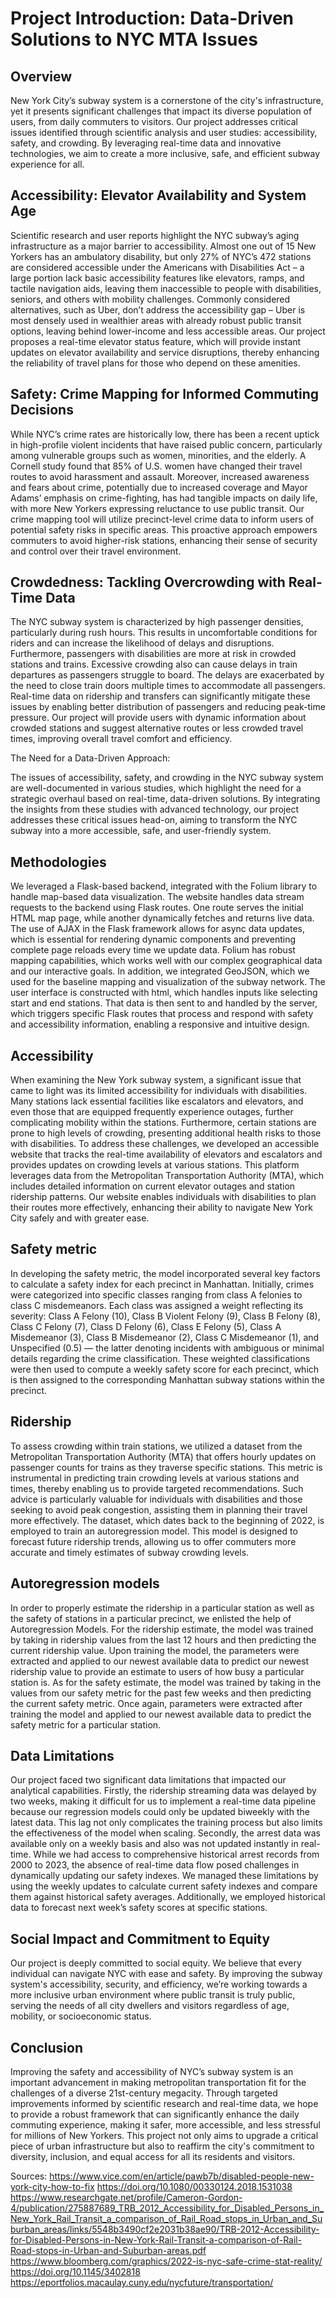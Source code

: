 <h1>Project Introduction: Data-Driven Solutions to NYC MTA Issues</h1>

## Overview
New York City’s subway system is a cornerstone of the city's infrastructure, yet it presents significant challenges that impact its diverse population of users, from daily commuters to visitors. Our project addresses critical issues identified through scientific analysis and user studies: accessibility, safety, and crowding. By leveraging real-time data and innovative technologies, we aim to create a more inclusive, safe, and efficient subway experience for all.

## Accessibility: Elevator Availability and System Age
Scientific research and user reports highlight the NYC subway’s aging infrastructure as a major barrier to accessibility. Almost one out of 15 New Yorkers has an ambulatory disability, but only 27% of NYC’s 472 stations are considered accessible under the Americans with Disabilities Act – a large portion lack basic accessibility features like elevators, ramps, and tactile navigation aids, leaving them inaccessible to people with disabilities, seniors, and others with mobility challenges. Commonly considered alternatives, such as Uber, don’t address the accessibility gap – Uber is most densely used in wealthier areas with already robust public transit options, leaving behind lower-income and less accessible areas. Our project proposes a real-time elevator status feature, which will provide instant updates on elevator availability and service disruptions, thereby enhancing the reliability of travel plans for those who depend on these amenities.

## Safety: Crime Mapping for Informed Commuting Decisions
While NYC’s crime rates are historically low, there has been a recent uptick in high-profile violent incidents that have raised public concern, particularly among vulnerable groups such as women, minorities, and the elderly. A Cornell study found that 85% of U.S. women have changed their travel routes to avoid harassment and assault. Moreover, increased awareness and fears about crime, potentially due to increased coverage and Mayor Adams’ emphasis on crime-fighting, has had tangible impacts on daily life, with more New Yorkers expressing reluctance to use public transit. Our crime mapping tool will utilize precinct-level crime data to inform users of potential safety risks in specific areas. This proactive approach empowers commuters to avoid higher-risk stations, enhancing their sense of security and control over their travel environment.

## Crowdedness: Tackling Overcrowding with Real-Time Data
The NYC subway system is characterized by high passenger densities, particularly during rush hours. This results in uncomfortable conditions for riders and can increase the likelihood of delays and disruptions. Furthermore, passengers with disabilities are more at risk in crowded stations and trains. Excessive crowding also can cause delays in train departures as passengers struggle to board. The delays are exacerbated by the need to close train doors multiple times to accommodate all passengers. Real-time data on ridership and transfers can significantly mitigate these issues by enabling better distribution of passengers and reducing peak-time pressure. Our project will provide users with dynamic information about crowded stations and suggest alternative routes or less crowded travel times, improving overall travel comfort and efficiency.

The Need for a Data-Driven Approach:

The issues of accessibility, safety, and crowding in the NYC subway system are well-documented in various studies, which highlight the need for a strategic overhaul based on real-time, data-driven solutions. By integrating the insights from these studies with advanced technology, our project addresses these critical issues head-on, aiming to transform the NYC subway into a more accessible, safe, and user-friendly system.

## Methodologies
We leveraged a Flask-based backend, integrated with the Folium library to handle map-based data visualization. The website handles data stream requests to the backend using Flask routes. One route serves the initial HTML map page, while another dynamically fetches and returns live data. The use of AJAX in the Flask framework allows for async data updates, which is essential for rendering dynamic components and preventing complete page reloads every time we update data. Folium has robust mapping capabilities, which works well with our complex geographical data and our interactive goals. In addition, we integrated GeoJSON, which we used for the baseline mapping and visualization of the subway network.
The user interface is constructed with html, which handles inputs like selecting start and end stations. That data is then sent to and handled by the server, which triggers specific Flask routes that process and respond with safety and accessibility information, enabling a responsive and intuitive design.

## Accessibility
When examining the New York subway system, a significant issue that came to light was its limited accessibility for individuals with disabilities. Many stations lack essential facilities like escalators and elevators, and even those that are equipped frequently experience outages, further complicating mobility within the stations. Furthermore, certain stations are prone to high levels of crowding, presenting additional health risks to those with disabilities. To address these challenges, we developed an accessible website that tracks the real-time availability of elevators and escalators and provides updates on crowding levels at various stations. This platform leverages data from the Metropolitan Transportation Authority (MTA), which includes detailed information on current elevator outages and station ridership patterns. Our website enables individuals with disabilities to plan their routes more effectively, enhancing their ability to navigate New York City safely and with greater ease.
## Safety metric
In developing the safety metric, the model incorporated several key factors to calculate a safety index for each precinct in Manhattan. Initially, crimes were categorized into specific classes ranging from class A felonies to class C misdemeanors. Each class was assigned a weight reflecting its severity: Class A Felony (10), Class B Violent Felony (9), Class B Felony (8), Class C Felony (7), Class D Felony (6), Class E Felony (5), Class A Misdemeanor (3), Class B Misdemeanor (2), Class C Misdemeanor (1), and Unspecified (0.5) — the latter denoting incidents with ambiguous or minimal details regarding the crime classification. These weighted classifications were then used to compute a weekly safety score for each precinct, which is then assigned to the corresponding Manhattan subway stations within the precinct.  
## Ridership
To assess crowding within train stations, we utilized a dataset from the Metropolitan Transportation Authority (MTA) that offers hourly updates on passenger counts for trains as they traverse specific stations. This metric is instrumental in predicting train crowding levels at various stations and times, thereby enabling us to provide targeted recommendations. Such advice is particularly valuable for individuals with disabilities and those seeking to avoid peak congestion, assisting them in planning their travel more effectively. The dataset, which dates back to the beginning of 2022, is employed to train an autoregression model. This model is designed to forecast future ridership trends, allowing us to offer commuters more accurate and timely estimates of subway crowding levels.
## Autoregression models
In order to properly estimate the ridership in a particular station as well as the safety of stations in a particular precinct, we enlisted the help of Autoregression Models. For the ridership estimate, the model was trained by taking in ridership values from the last 12 hours and then predicting the current ridership value. Upon training the model, the parameters were extracted and applied to our newest available data to predict our newest ridership value to provide an estimate to users of how busy a particular station is. As for the safety estimate, the model was trained by taking in the values from our safety metric for the past few weeks and then predicting the current safety metric. Once again, parameters were extracted after training the model and applied to our newest available data to predict the safety metric for a particular station.
## Data Limitations
Our project faced two significant data limitations that impacted our analytical capabilities. Firstly, the ridership streaming data was delayed by two weeks, making it difficult for us to implement a real-time data pipeline because our regression models could only be updated biweekly with the latest data. This lag not only complicates the training process but also limits the effectiveness of the model when scaling. Secondly, the arrest data was available only on a weekly basis and also was not updated instantly in real-time. While we had access to comprehensive historical arrest records from 2000 to 2023, the absence of real-time data flow posed challenges in dynamically updating our safety indexes. We managed these limitations by using the weekly updates to calculate current safety indexes and compare them against historical safety averages. Additionally, we employed historical data to forecast next week’s safety scores at specific stations.
## Social Impact and Commitment to Equity
Our project is deeply committed to social equity. We believe that every individual can navigate NYC with ease and safety. By improving the subway system's accessibility, security, and efficiency, we’re working towards a more inclusive urban environment where public transit is truly public, serving the needs of all city dwellers and visitors regardless of age, mobility, or socioeconomic status.
## Conclusion
Improving the safety and accessibility of NYC’s subway system is an important advancement in making metropolitan transportation fit for the challenges of a diverse 21st-century megacity. Through targeted improvements informed by scientific research and real-time data, we hope to provide a robust framework that can significantly enhance the daily commuting experience, making it safer, more accessible, and less stressful for millions of New Yorkers. This project not only aims to upgrade a critical piece of urban infrastructure but also to reaffirm the city's commitment to diversity, inclusion, and equal access for all its residents and visitors.


Sources:
https://www.vice.com/en/article/pawb7b/disabled-people-new-york-city-how-to-fix
https://doi.org/10.1080/00330124.2018.1531038
https://www.researchgate.net/profile/Cameron-Gordon-4/publication/275887689_TRB_2012_Accessibility_for_Disabled_Persons_in_New_York_Rail_Transit_a_comparison_of_Rail_Road_stops_in_Urban_and_Suburban_areas/links/5548b3490cf2e2031b38ae90/TRB-2012-Accessibility-for-Disabled-Persons-in-New-York-Rail-Transit-a-comparison-of-Rail-Road-stops-in-Urban-and-Suburban-areas.pdf
https://www.bloomberg.com/graphics/2022-is-nyc-safe-crime-stat-reality/
https://doi.org/10.1145/3402818 
https://eportfolios.macaulay.cuny.edu/nycfuture/transportation/

